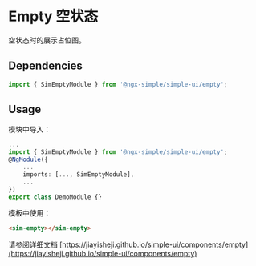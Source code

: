 # Empty 空状态

空状态时的展示占位图。

## Dependencies

```ts
import { SimEmptyModule } from '@ngx-simple/simple-ui/empty';
```

## Usage

模块中导入：

```ts
...
import { SimEmptyModule } from '@ngx-simple/simple-ui/empty';
@NgModule({
    ...
    imports: [..., SimEmptyModule],
    ...
})
export class DemoModule {}
```

模板中使用：

```html
<sim-empty></sim-empty>
```

请参阅详细文档 [https://jiayisheji.github.io/simple-ui/components/empty](https://jiayisheji.github.io/simple-ui/components/empty)
